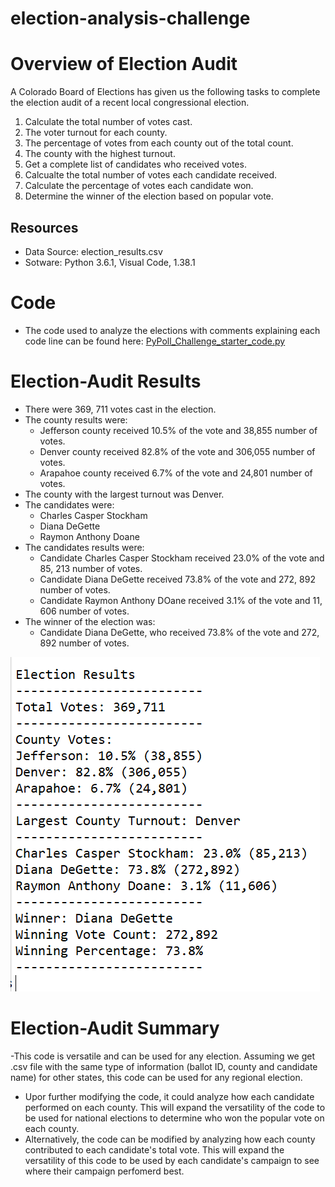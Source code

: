 # election-analysis-challenge
# Overview of Election Audit
A Colorado Board of Elections has given us the following tasks to complete the election audit of a recent local congressional election.
1. Calculate the total number of votes cast.
2. The voter turnout for each county.
3. The percentage of votes from each county out of the total count.
4. The county with the highest turnout.
5. Get a complete list of candidates who received votes.
6. Calcualte the total number of votes each candidate received.
7. Calculate the percentage of votes each candidate won.
8. Determine the winner of the election based on popular vote.

## Resources
- Data Source: election_results.csv
- Sotware: Python 3.6.1, Visual Code, 1.38.1

# Code
- The code used to analyze the elections with comments explaining each code line can be found here:
[PyPoll_Challenge_starter_code.py](https://github.com/arelysrsd87/election-analysis-challenge/blob/main/PyPoll_Challenge_starter_code.py)

# Election-Audit Results
- There were 369, 711 votes cast in the election.
- The county results were:
  - Jefferson county received 10.5% of the vote and 38,855 number of votes.
  - Denver county received 82.8% of the vote and 306,055 number of votes.
  - Arapahoe county received 6.7% of the vote and 24,801 number of votes.
- The county with the largest turnout was Denver.
- The candidates were: 
  - Charles Casper Stockham
  - Diana DeGette
  - Raymon Anthony Doane
- The candidates results were:
  - Candidate Charles Casper Stockham received 23.0% of the vote and 85, 213 number of votes.
  - Candidate Diana DeGette received 73.8% of the vote and 272, 892 number of votes.
  - Candidate Raymon Anthony DOane received 3.1% of the vote and 11, 606 number of votes.
- The winner of the election was:
  - Candidate Diana DeGette, who received 73.8% of the vote and 272, 892 number of votes.
 
![Election_Results.png](https://github.com/arelysrsd87/election-analysis-challenge/blob/main/Election_Results.png)  

# Election-Audit Summary
-This code is versatile and can be used for any election. Assuming we get .csv file with the same type of information (ballot ID, county and candidate name) for other states, this code can be used for any regional election.
- Upor further modifying the code, it could analyze how each candidate performed on each county. This will expand the versatility of the code to be used for national elections to determine who won the popular vote on each county.
- Alternatively, the code can be modified by analyzing how each county contributed to each candidate's total vote. This will expand the versatility of this code to be used by each candidate's campaign to see where their campaign perfomerd best.


